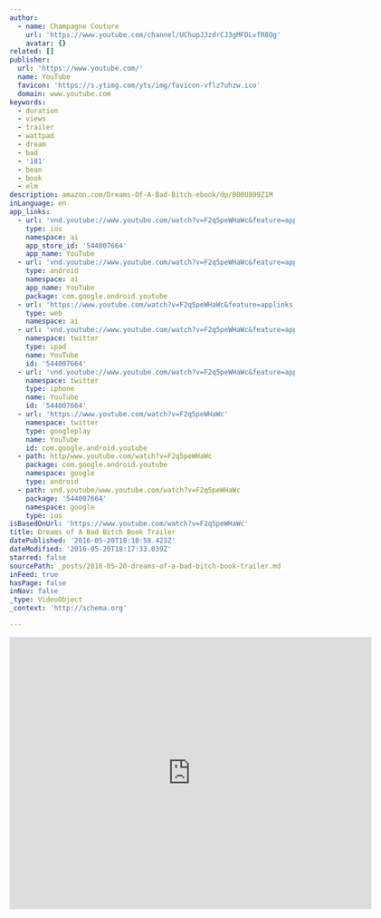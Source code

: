 ```yaml
---
author:
  - name: Champagne Couture
    url: 'https://www.youtube.com/channel/UChupJ3zdrCJ3gMFDLvfR8Qg'
    avatar: {}
related: []
publisher:
  url: 'https://www.youtube.com/'
  name: YouTube
  favicon: 'https://s.ytimg.com/yts/img/favicon-vflz7uhzw.ico'
  domain: www.youtube.com
keywords:
  - duration
  - views
  - trailer
  - wattpad
  - dream
  - bad
  - '181'
  - bean
  - book
  - elm
description: amazon.com/Dreams-Of-A-Bad-Bitch-ebook/dp/B00U809Z1M
inLanguage: en
app_links:
  - url: 'vnd.youtube://www.youtube.com/watch?v=F2q5peWHaWc&feature=applinks'
    type: ios
    namespace: ai
    app_store_id: '544007664'
    app_name: YouTube
  - url: 'vnd.youtube://www.youtube.com/watch?v=F2q5peWHaWc&feature=applinks'
    type: android
    namespace: ai
    app_name: YouTube
    package: com.google.android.youtube
  - url: 'https://www.youtube.com/watch?v=F2q5peWHaWc&feature=applinks'
    type: web
    namespace: ai
  - url: 'vnd.youtube://www.youtube.com/watch?v=F2q5peWHaWc&feature=applinks'
    namespace: twitter
    type: ipad
    name: YouTube
    id: '544007664'
  - url: 'vnd.youtube://www.youtube.com/watch?v=F2q5peWHaWc&feature=applinks'
    namespace: twitter
    type: iphone
    name: YouTube
    id: '544007664'
  - url: 'https://www.youtube.com/watch?v=F2q5peWHaWc'
    namespace: twitter
    type: googleplay
    name: YouTube
    id: com.google.android.youtube
  - path: http/www.youtube.com/watch?v=F2q5peWHaWc
    package: com.google.android.youtube
    namespace: google
    type: android
  - path: vnd.youtube/www.youtube.com/watch?v=F2q5peWHaWc
    package: '544007664'
    namespace: google
    type: ios
isBasedOnUrl: 'https://www.youtube.com/watch?v=F2q5peWHaWc'
title: Dreams of A Bad Bitch Book Trailer
datePublished: '2016-05-20T18:18:58.423Z'
dateModified: '2016-05-20T18:17:33.039Z'
starred: false
sourcePath: _posts/2016-05-20-dreams-of-a-bad-bitch-book-trailer.md
inFeed: true
hasPage: false
inNav: false
_type: VideoObject
_context: 'http://schema.org'

---
```

<iframe src="https://cdn.embedly.com/widgets/media.html?src=https%3A%2F%2Fwww.youtube.com%2Fembed%2FF2q5peWHaWc%3Ffeature%3Doembed&amp;url=http%3A%2F%2Fwww.youtube.com%2Fwatch%3Fv%3DF2q5peWHaWc&amp;image=https%3A%2F%2Fi.ytimg.com%2Fvi%2FF2q5peWHaWc%2Fhqdefault.jpg&amp;key=b7d04c9b404c499eba89ee7072e1c4f7&amp;type=text%2Fhtml&amp;schema=youtube" width="640" height="480" scrolling="no" frameborder="0" allowfullscreen="" style=""></iframe>